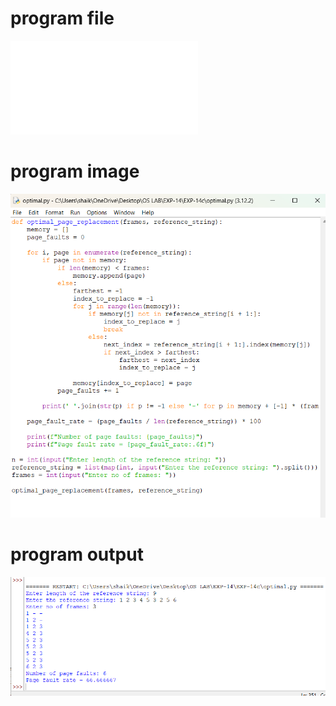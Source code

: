 # program file
![program file](optimal.py)

# program image
![program image](optimal_program.png)

# program output
![program output](optimal_output.png)

